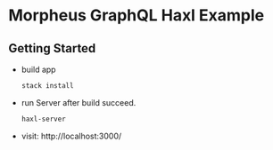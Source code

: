 # Morpheus GraphQL Haxl Example

## Getting Started

- build app

  ```sh
  stack install 
  ```

- run Server after build succeed.

  ```sh
  haxl-server
  ```

- visit: http://localhost:3000/
